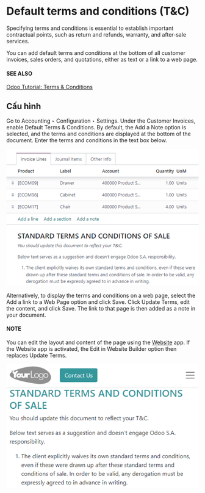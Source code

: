 # Default terms and conditions (T&C)

Specifying terms and conditions is essential to establish important contractual points, such as
return and refunds, warranty, and after-sale services.

You can add default terms and conditions at the bottom of all customer invoices, sales orders, and
quotations, either as text or a link to a web page.

#### SEE ALSO
[Odoo Tutorial: Terms & Conditions](https://www.odoo.com/slides/slide/terms-conditions-1680)

## Cấu hình

Go to Accounting ‣ Configuration ‣ Settings. Under the Customer
Invoices, enable Default Terms & Conditions. By default, the Add a Note
option is selected, and the terms and conditions are displayed at the bottom of the document. Enter
the terms and conditions in the text box below.

![Example of terms and conditions as a note](../../../../.gitbook/assets/terms-note.png)

Alternatively, to display the terms and conditions on a web page, select the Add a link
to a Web Page option and click Save. Click Update Terms, edit the
content, and click Save. The link to that page is then added as a note in your document.

#### NOTE
You can edit the layout and content of the page using the [Website](applications/websites/website.md) app. If the Website app is activated, the Edit in
Website Builder option then replaces Update Terms.

![Example of terms and conditions as a web page](../../../../.gitbook/assets/terms-webpage.png)

